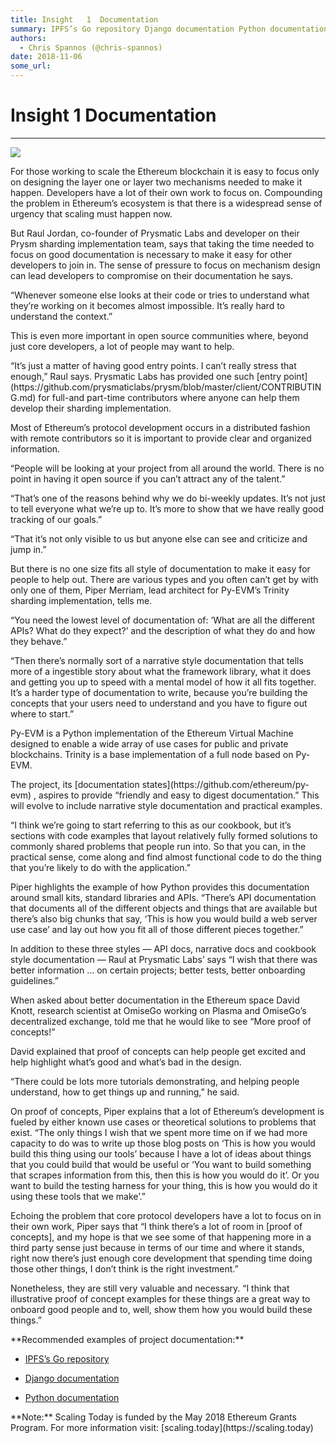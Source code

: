 ```yaml
---
title: Insight   1  Documentation
summary: IPFS’s Go repository Django documentation Python documentation
authors:
  - Chris Spannos (@chris-spannos)
date: 2018-11-06
some_url: 
---
```


# Insight   1  Documentation


----


![](https://cdn-images-1.medium.com/max/1600/1*LmBD9OaRAJPnBYBoZwyZMw.jpeg)


<p>For those working to scale the Ethereum blockchain it is easy to focus only on designing the layer one or layer two mechanisms needed to make it happen. Developers have a lot of their own work to focus on. Compounding the problem in Ethereum’s ecosystem is that there is a widespread sense of urgency that scaling must happen now.


<p>But Raul Jordan, co-founder of Prysmatic Labs and developer on their Prysm sharding implementation team, says that taking the time needed to focus on good documentation is necessary to make it easy for other developers to join in.
The sense of pressure to focus on mechanism design can lead developers to compromise on their documentation he says. 


<p>“Whenever someone else looks at their code or tries to understand what they’re working on it becomes almost impossible. It’s really hard to understand the context.”


<p>This is even more important in open source communities where, beyond just core developers, a lot of people may want to help.


<p>“It’s just a matter of having good entry points. I can’t really stress that enough,” Raul says.
Prysmatic Labs has provided one such [entry point](https://github.com/prysmaticlabs/prysm/blob/master/client/CONTRIBUTING.md) for full-and part-time contributors where anyone can help them develop their sharding implementation.


<p>Most of Ethereum’s protocol development occurs in a distributed fashion with remote contributors so it is important to provide clear and organized information.


<p>“People will be looking at your project from all around the world. There is no point in having it open source if you can’t attract any of the talent.”


<p>“That’s one of the reasons behind why we do bi-weekly updates. It’s not just to tell everyone what we’re up to. It’s more to show that we have really good tracking of our goals.”


<p>“That it’s not only visible to us but anyone else can see and criticize and jump in.”


<p>But there is no one size fits all style of documentation to make it easy for people to help out. There are various types and you often can’t get by with only one of them, Piper Merriam, lead architect for Py-EVM’s Trinity sharding implementation, tells me.


<p>“You need the lowest level of documentation of: ‘What are all the different APIs? What do they expect?’ and the description of what they do and how they behave.”


<p>“Then there’s normally sort of a narrative style documentation that tells more of a ingestible story about what the framework library, what it does and getting you up to speed with a mental model of how it all fits together. It’s a harder type of documentation to write, because you’re building the concepts that your users need to understand and you have to figure out where to start.”


<p>Py-EVM is a Python implementation of the Ethereum Virtual Machine designed to enable a wide array of use cases for public and private blockchains. Trinity is a base implementation of a full node based on Py-EVM.


<p>The project, its [documentation states](https://github.com/ethereum/py-evm) , aspires to provide “friendly and easy to digest documentation.” This will evolve to include narrative style documentation and practical examples.


<p>“I think we’re going to start referring to this as our cookbook, but it’s sections with code examples that layout relatively fully formed solutions to commonly shared problems that people run into. So that you can, in the practical sense, come along and find almost functional code to do the thing that you’re likely to do with the application.”


<p>Piper highlights the example of how Python provides this documentation around small kits, standard libraries and APIs.
“There’s API documentation that documents all of the different objects and things that are available but there’s also big chunks that say, ‘This is how you would build a web server use case’ and lay out how you fit all of those different pieces together.”


<p>In addition to these three styles — API docs, narrative docs and cookbook style documentation — Raul at Prysmatic Labs’ says “I wish that there was better information … on certain projects; better tests, better onboarding guidelines.”


<p>When asked about better documentation in the Ethereum space David Knott, research scientist at OmiseGo working on Plasma and OmiseGo’s decentralized exchange, told me that he would like to see “More proof of concepts!”


<p>David explained that proof of concepts can help people get excited and help highlight what’s good and what’s bad in the design.


<p>“There could be lots more tutorials demonstrating, and helping people understand, how to get things up and running,” he said.


<p>On proof of concepts, Piper explains that a lot of Ethereum’s development is fueled by either known use cases or theoretical solutions to problems that exist. “The only things I wish that we spent more time on if we had more capacity to do was to write up those blog posts on ‘This is how you would build this thing using our tools’ because I have a lot of ideas about things that you could build that would be useful or ‘You want to build something that scrapes information from this, then this is how you would do it’. Or you want to build the testing harness for your thing, this is how you would do it using these tools that we make’.”


<p>Echoing the problem that core protocol developers have a lot to focus on in their own work, Piper says that “I think there’s a lot of room in [proof of concepts], and my hope is that we see some of that happening more in a third party sense just because in terms of our time and where it stands, right now there’s just enough core development that spending time doing those other things, I don’t think is the right investment.”


<p>Nonetheless, they are still very valuable and necessary. “I think that illustrative proof of concept examples for these things are a great way to onboard good people and to, well, show them how you would build these things.”
 

<p>**Recommended examples of project documentation:** 

 *  [IPFS’s Go repository](https://github.com/ipfs/go-ipfs) 


 *  [Django documentation](https://docs.djangoproject.com/en/2.1/) 


 *  [Python documentation](https://docs.python.org/3/) 
 

<p>
**Note:** Scaling Today is funded by the May 2018 Ethereum Grants Program. For more information visit: [scaling.today](https://scaling.today) 
